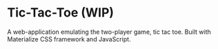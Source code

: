# Tic-Tac-Toe (WIP)
A web-application emulating the two-player game, tic tac toe. Built with Materialize CSS framework and JavaScript.

